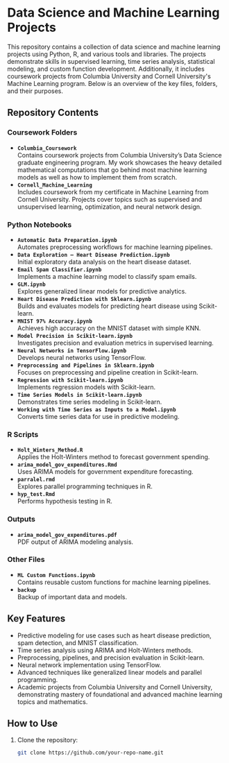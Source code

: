 # Data Science and Machine Learning Projects

This repository contains a collection of data science and machine learning projects using Python, R, and various tools and libraries. The projects demonstrate skills in supervised learning, time series analysis, statistical modeling, and custom function development. Additionally, it includes coursework projects from Columbia University and Cornell University's Machine Learning program. Below is an overview of the key files, folders, and their purposes.

## Repository Contents

### Coursework Folders
- **`Columbia_Coursework`**  
  Contains coursework projects from Columbia University’s Data Science graduate engineering program. My work showcases the heavy detailed mathematical computations that go behind most machine learning models as well as how to implement them from scratch.
- **`Cornell_Machine_Learning`**  
  Includes coursework from my certificate in Machine Learning from Cornell University. Projects cover topics such as supervised and unsupervised learning, optimization, and neural network design.

### Python Notebooks
- **`Automatic Data Preparation.ipynb`**  
  Automates preprocessing workflows for machine learning pipelines.
- **`Data Exploration – Heart Disease Prediction.ipynb`**  
  Initial exploratory data analysis on the heart disease dataset.
- **`Email Spam Classifier.ipynb`**  
  Implements a machine learning model to classify spam emails.
- **`GLM.ipynb`**  
  Explores generalized linear models for predictive analytics.
- **`Heart Disease Prediction with Sklearn.ipynb`**  
  Builds and evaluates models for predicting heart disease using Scikit-learn.
- **`MNIST 97% Accuracy.ipynb`**  
  Achieves high accuracy on the MNIST dataset with simple KNN.
- **`Model Precision in Scikit-learn.ipynb`**  
  Investigates precision and evaluation metrics in supervised learning.
- **`Neural Networks in TensorFlow.ipynb`**  
  Develops neural networks using TensorFlow.
- **`Preprocessing and Pipelines in Sklearn.ipynb`**  
  Focuses on preprocessing and pipeline creation in Scikit-learn.
- **`Regression with Scikit-learn.ipynb`**  
  Implements regression models with Scikit-learn.
- **`Time Series Models in Scikit-learn.ipynb`**  
  Demonstrates time series modeling in Scikit-learn.
- **`Working with Time Series as Inputs to a Model.ipynb`**  
  Converts time series data for use in predictive modeling.

### R Scripts
- **`Holt_Winters_Method.R`**  
  Applies the Holt-Winters method to forecast government spending.
- **`arima_model_gov_expenditures.Rmd`**  
  Uses ARIMA models for government expenditure forecasting.
- **`parralel.rmd`**  
  Explores parallel programming techniques in R.
- **`hyp_test.Rmd`**  
  Performs hypothesis testing in R.

### Outputs
- **`arima_model_gov_expenditures.pdf`**  
  PDF output of ARIMA modeling analysis.

### Other Files
- **`ML Custom Functions.ipynb`**  
  Contains reusable custom functions for machine learning pipelines.
- **`backup`**  
  Backup of important data and models.

## Key Features
- Predictive modeling for use cases such as heart disease prediction, spam detection, and MNIST classification.
- Time series analysis using ARIMA and Holt-Winters methods.
- Preprocessing, pipelines, and precision evaluation in Scikit-learn.
- Neural network implementation using TensorFlow.
- Advanced techniques like generalized linear models and parallel programming.
- Academic projects from Columbia University and Cornell University, demonstrating mastery of foundational and advanced machine learning topics and mathematics.

## How to Use
1. Clone the repository:
   ```bash
   git clone https://github.com/your-repo-name.git
